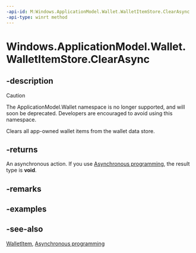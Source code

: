 ```yaml
---
-api-id: M:Windows.ApplicationModel.Wallet.WalletItemStore.ClearAsync
-api-type: winrt method
---
```


<!-- Method syntax
public Windows.Foundation.IAsyncAction ClearAsync()
-->

# Windows.ApplicationModel.Wallet.WalletItemStore.ClearAsync

## -description
> [!CAUTION]
> The ApplicationModel.Wallet namespace is no longer supported, and will soon be deprecated. Developers are encouraged to avoid using this namespace.

Clears all app-owned wallet items from the wallet data store.

## -returns
An asynchronous action. If you use [Asynchronous programming](/windows/uwp/threading-async/asynchronous-programming-universal-windows-platform-apps), the result type is **void**.

## -remarks

## -examples

## -see-also
[WalletItem](walletitem.md), [Asynchronous programming](/windows/uwp/threading-async/asynchronous-programming-universal-windows-platform-apps)
